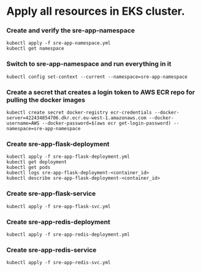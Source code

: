 # Apply all resources in EKS cluster.

### Create and verify the sre-app-namespace
```
kubectl apply -f sre-app-namespace.yml
kubectl get namespace
```
### Switch to sre-app-namespace and run everything in it
```
kubectl config set-context --current --namespace=sre-app-namespace
```
### Create a secret that creates a login token to AWS ECR repo for pulling the docker images
```
kubectl create secret docker-registry ecr-credentials --docker-server=422434854706.dkr.ecr.eu-west-1.amazonaws.com --docker-username=AWS --docker-password=$(aws ecr get-login-password) --namespace=sre-app-namespace
```
### Create sre-app-flask-deployment
```
kubectl apply -f sre-app-flask-deployment.yml
kubectl get deployment
kubectl get pods
kubectl logs sre-app-flask-deployment-<container_id>
kubectl describe sre-app-flask-deployment-<container_id>
```
### Create sre-app-flask-service
```
kubectl apply -f sre-app-flask-svc.yml
```
### Create sre-app-redis-deployment
```
kubectl apply -f sre-app-redis-deployment.yml
```
### Create sre-app-redis-service
```
kubectl apply -f sre-app-redis-svc.yml
```
